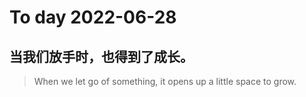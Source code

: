 
# To day 2022-06-28


## 当我们放手时，也得到了成长。
> When we let go of something, it opens up a little space to grow.

    